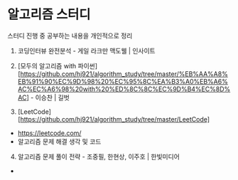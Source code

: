 # 알고리즘 스터디

스터디 진행 중 공부하는 내용을 개인적으로 정리



1. 코딩인터뷰 완전분석 - 게일 라크만 맥도웰 | 인사이트



2. [모두의 알고리즘 with 파이썬][https://github.com/hj921/algorithm_study/tree/master/%EB%AA%A8%EB%91%90%EC%9D%98%20%EC%95%8C%EA%B3%A0%EB%A6%AC%EC%A6%98%20with%20%ED%8C%8C%EC%9D%B4%EC%8D%AC] - 이승찬 | 길벗



3. [LeetCode][https://github.com/hj921/algorithm_study/tree/master/LeetCode]

- https://leetcode.com/
- 알고리즘 문제 해결 생각 및 코드



4. 알고리즘 문제 풀이 전략 - 조중필, 한현상, 이주호 | 한빛미디어

- 